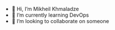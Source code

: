 - 👋 Hi, I’m Mikheil Khmaladze
- 🌱 I’m currently learning DevOps
- 💞️ I’m looking to collaborate on someone


<!---
mesxi1/mesxi1 is a ✨ special ✨ repository because its `README.md` (this file) appears on your GitHub profile.
You can click the Preview link to take a look at your changes.
--->
